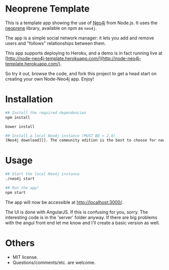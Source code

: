 # Neoprene Template

This is a template app showing the use of [Neo4j][] from Node.js. It uses the
[neoprene][] library, available on npm as `neo4j`.

The app is a simple social network manager: it lets you add and remove users
and "follows" relationships between them.

This app supports deploying to Heroku, and a demo is in fact running live at
[http://node-neo4j-template.herokuapp.com/](http://node-neo4j-template.herokuapp.com/).

So try it out, browse the code, and fork this project to get a head start on
creating your own Node-Neo4j app. Enjoy!


# Installation

```bash
## Install the required dependencies
npm install

bower install

## Install a local Neo4j instance (MUST BE > 2.0)
[Neo4j download][]. The community edition is the best to choose for now.

```


# Usage

```bash
## Start the local Neo4j instance
./neo4j start

## Run the app!
npm start
```

The app will now be accessible at [http://localhost:3000/](http://localhost:3000/).

The UI is done with AngularJS. If this is confusing for you, sorry. The interesting code is in the 'server' folder anyway. If there are big problems with the angul front end let me know and I'll create a basic version as well.


# Others

- MIT license.
- Questions/comments/etc. are welcome.


[Neo4j]: http://www.neo4j.org/
[neoprene]: https://github.com/rorymadden/neoprene
[Neo4j download]: http://www.neo4j.org/download

